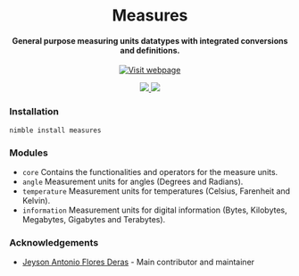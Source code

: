 <h1 align="center">Measures</h1>
<h4 align="center">General purpose measuring units datatypes with integrated conversions and definitions.</h4>

<p align="center">
  <a href="https://energy-nim.org/"><img src="https://j8s5.c14.e2-5.dev/energy/resources/energy-badge.svg" alt="Visit webpage" /></a>
</p>

<p align="center">
  <a href="https://github.com/energy-nim/units/blob/master/LICENSE">
    <img src="https://img.shields.io/badge/License-MIT-green.svg?style=for-the-badge">
  </a>
  <a href="https://github.com/energy-nim/units/releases">
    <img src="https://img.shields.io/badge/Release-v%201.1.0-green.svg?style=for-the-badge">
  </a>
</p>


### Installation

`nimble install measures`


### Modules

- `core` Contains the functionalities and operators for the measure units.
- `angle` Measurement units for angles (Degrees and Radians).
- `temperature` Measurement units for temperatures (Celsius, Farenheit and Kelvin).
- `information` Measurement units for digital information (Bytes, Kilobytes, Megabytes, Gigabytes and Terabytes).


### Acknowledgements

- [Jeyson Antonio Flores Deras](https://github.com/JeysonFlores) - Main contributor and maintainer
